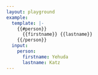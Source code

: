```yaml
---
layout: playground
example:
  template: |-
    {{#person}}
      {{firstname}} {{lastname}}
    {{/person}}
  input:
    person:
      firstname: Yehuda
      lastname: Katz
---
```

